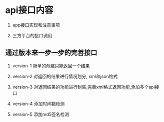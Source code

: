 # api接口内容

1. app接口实现和注意事项

2. 三方平台的接口调用

## 通过版本来一步一步的完善接口

1. version-1 简单的创建只能返回一个结果

2. version-2 对返回的结果进行情况划分, xml和json格式

3. version-3 对返回结果的功能进行封装,完善xml格式返回功能,添加多个api接口

4. version-4 添加时间戳检测

5. version-5 添加md5签名检测